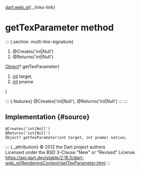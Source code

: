 [dart:web\_gl](../../dart-web_gl/dart-web_gl-library){._links-link}

getTexParameter method
======================

::: {.section .multi-line-signature}
<div>

1.  \@Creates(\'int\|Null\')
2.  \@Returns(\'int\|Null\')

</div>

[Object](../../dart-core/object-class)? getTexParameter(

1.  [int](../../dart-core/int-class) target,
2.  [int](../../dart-core/int-class) pname

)

::: {.features}
\@Creates(\'int\|Null\'), \@Returns(\'int\|Null\')
:::
:::

Implementation {#source}
--------------

``` {.language-dart data-language="dart"}
@Creates('int|Null')
@Returns('int|Null')
Object? getTexParameter(int target, int pname) native;
```

::: {._attribution}
© 2012 the Dart project authors\
Licensed under the BSD 3-Clause \"New\" or \"Revised\" License.\
<https://api.dart.dev/stable/2.18.5/dart-web_gl/RenderingContext/getTexParameter.html>
:::
